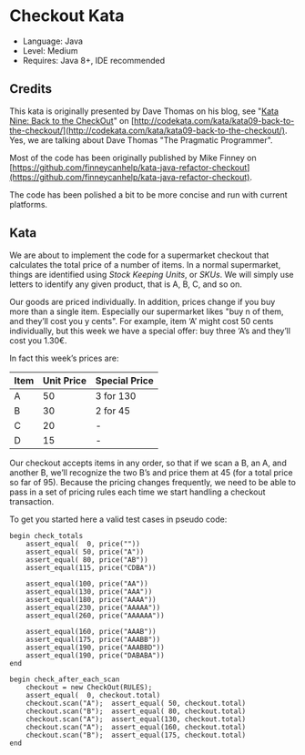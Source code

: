 # Checkout Kata #

+ Language: Java
+ Level: Medium
+ Requires: Java 8+, IDE recommended

## Credits ##

This kata is originally presented by Dave Thomas on his blog, see "[Kata Nine: Back to the CheckOut](http://codekata.com/kata/kata09-back-to-the-checkout/)" on [http://codekata.com/kata/kata09-back-to-the-checkout/](http://codekata.com/kata/kata09-back-to-the-checkout/). Yes, we are talking about Dave Thomas "The Pragmatic Programmer".

Most of the code has been originally published by Mike Finney on [https://github.com/finneycanhelp/kata-java-refactor-checkout](https://github.com/finneycanhelp/kata-java-refactor-checkout).

The code has been polished a bit to be more concise and run with current platforms.

## Kata ##

We are about to implement the code for a supermarket checkout that calculates the total price of a number of items. In a normal supermarket, things are identified using *Stock Keeping Units*, or *SKUs*. We will simply use letters to identify any given product, that is A, B, C, and so on. 

Our goods are priced individually. In addition, prices change if you buy more than a single item. Especially our supermarket likes "buy n of them, and they’ll cost you y cents". For example, item ‘A’ might cost 50 cents individually, but this week we have a special offer: buy three ‘A’s and they’ll cost you 1.30€. 

In fact this week’s prices are:

| Item | Unit Price | Special Price |
| -----| ---------- | ------------- |
|   A  |        50  | 3 for 130     |
|   B  |        30  | 2 for 45      |
|   C  |        20  | -             |
|   D  |        15  | -             |

Our checkout accepts items in any order, so that if we scan a B, an A, and another B, we’ll recognize the two B’s and price them at 45 (for a total price so far of 95). Because the pricing changes frequently, we need to be able to pass in a set of pricing rules each time we start handling a checkout transaction.

To get you started here a valid test cases in pseudo code:

```
begin check_totals
    assert_equal(  0, price(""))
    assert_equal( 50, price("A"))
    assert_equal( 80, price("AB"))
    assert_equal(115, price("CDBA"))

    assert_equal(100, price("AA"))
    assert_equal(130, price("AAA"))
    assert_equal(180, price("AAAA"))
    assert_equal(230, price("AAAAA"))
    assert_equal(260, price("AAAAAA"))

    assert_equal(160, price("AAAB"))
    assert_equal(175, price("AAABB"))
    assert_equal(190, price("AAABBD"))
    assert_equal(190, price("DABABA"))
end

begin check_after_each_scan
    checkout = new CheckOut(RULES);
    assert_equal(  0, checkout.total)
    checkout.scan("A");  assert_equal( 50, checkout.total)
    checkout.scan("B");  assert_equal( 80, checkout.total)
    checkout.scan("A");  assert_equal(130, checkout.total)
    checkout.scan("A");  assert_equal(160, checkout.total)
    checkout.scan("B");  assert_equal(175, checkout.total)
end
```